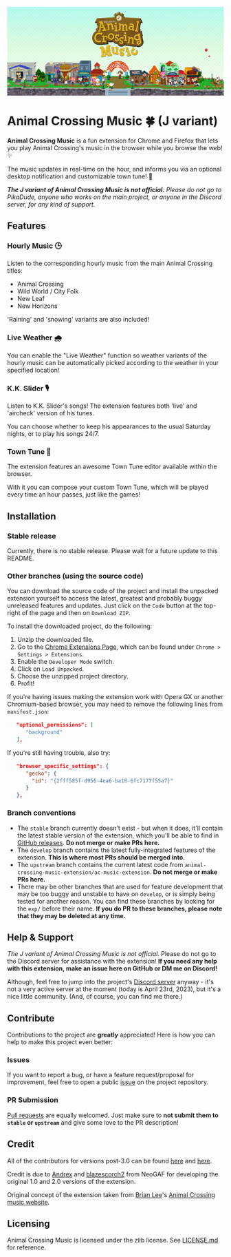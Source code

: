 ![Project Banner](docs/banner.png)

# Animal Crossing Music 🍀 (J variant)

**Animal Crossing Music** is a fun extension for Chrome and Firefox that lets you play Animal Crossing's music in the browser while you browse the web! ✨

The music updates in real-time on the hour, and informs you via an optional desktop notification and customizable town tune! 🌱

***The J variant of Animal Crossing Music is not official.** Please do not go to PikaDude, anyone who works on the main project, or anyone in the Discord server, for any kind of support.*

## Features
### Hourly Music 🕒
Listen to the corresponding hourly music from the main Animal Crossing titles:
  - Animal Crossing
  - Wild World / City Folk
  - New Leaf
  - New Horizons

'Raining' and 'snowing' variants are also included!

### Live Weather 🌧
You can enable the "Live Weather" function so weather variants of the hourly music can be automatically picked according to the weather in your specified location!

### K.K. Slider 🎙
Listen to K.K. Slider's songs! The extension features both 'live' and 'aircheck' version of his tunes.

You can choose whether to keep his appearances to the usual Saturday nights, or to play his songs 24/7.

### Town Tune 🎵
The extension features an awesome Town Tune editor available within the browser.

With it you can compose your custom Town Tune, which will be played every time an hour passes, just like the games!

## Installation
### Stable release
Currently, there is no stable release. Please wait for a future update to this README.

### Other branches (using the source code)
You can download the source code of the project and install the unpacked extension yourself to access the latest, greatest and probably buggy unreleased features and updates. Just click on the `Code` button at the top-right of the page and then on `Download ZIP`.

To install the downloaded project, do the following:
1. Unzip the downloaded file.
2. Go to the [Chrome Extensions Page](chrome://extensions/), which can be found under `Chrome > Settings > Extensions`.
3. Enable the `Developer Mode` switch.
4. Click on `Load Unpacked`.
5. Choose the unzipped project directory.
6. Profit!

If you're having issues making the extension work with Opera GX or another Chromium-based browser, you may need to remove the following lines from `manifest.json`:
```json
   "optional_permissions": [
      "background"
   ],
```

If you're still having trouble, also try:
```json
   "browser_specific_settings": {
      "gecko": {
        "id": "{2fff585f-d956-4ea6-ba18-6fc7177f55a7}"
      }
   },
```

### Branch conventions
- The `stable` branch currently doesn't exist - but when it does, it'll contain the latest stable version of the extension, which you'll be able to find in [GitHub releases](https://github.com/jbmagination/ac-music-extension-j/releases/latest). **Do not merge or make PRs here.**
- The `develop` branch contains the latest fully-integrated features of the extension. **This is where most PRs should be merged into.**
- The `upstream` branch contains the current latest code from `animal-crossing-music-extension/ac-music-extension`. **Do not merge or make PRs here.**
- There may be other branches that are used for feature development that may be too buggy and unstable to have on `develop`, or is simply being tested for another reason. You can find these branches by looking for the `exp/` before their name. **If you do PR to these branches, please note that they may be deleted at any time.**

## Help & Support
*The J variant of Animal Crossing Music is not official.* Please do not go to the Discord server for assistance with the extension! **If you need any help with this extension, make an issue here on GitHub or DM me on Discord!**

Although, feel free to jump into the project's [Discord server](https://discord.gg/4FMrEF8) anyway - it's not a very active server at the moment (today is April 23rd, 2023), but it's a nice little community. (And, of course, you can find me there.)

## Contribute
Contributions to the project are **greatly** appreciated! Here is how you can help to make this project even better:

### Issues
If you want to report a bug, or have a feature request/proposal for improvement, feel free to open a public [issue](https://github.com/jbmagination/ac-music-extension-j/issues) on the project repository.

### PR Submission
[Pull requests](https://github.com/jbmagination/ac-music-extension-j/pulls) are equally welcomed. Just make sure to **not submit them to `stable` or `upstream`** and give some love to the PR description!

## Credit
All of the contributors for versions post-3.0 can be found [here](https://github.com/animal-crossing-music-extension/ac-music-extension/graphs/contributors) and [here](https://github.com/jbmagination/ac-music-extension-j/graphs/contributors).

Credit is due to [Andrex](https://www.neogaf.com/members/andrex.20593/) and [blazescorch2](https://www.neogaf.com/members/blazescorch2.142800/) from NeoGAF for developing the original 1.0 and 2.0 versions of the extension.

Original concept of the extension taken from [Brian Lee](http://b-lee.net/)'s [Animal Crossing music website](http://tane.us/ac/).

## Licensing
Animal Crossing Music is licensed under the zlib license. See [LICENSE.md](./LICENSE.md) for reference.
